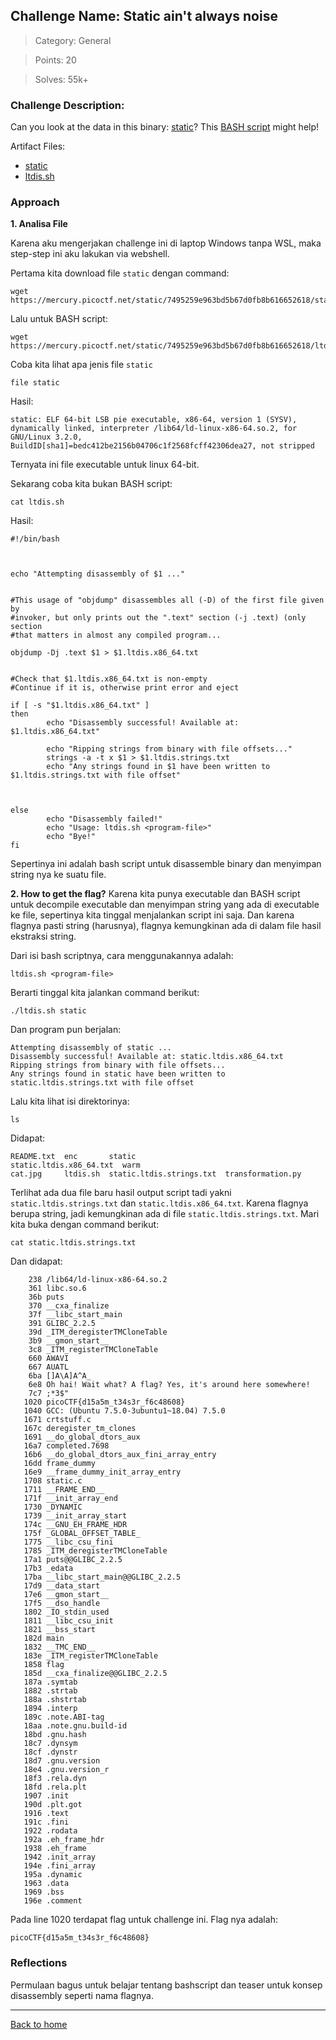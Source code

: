 ## Challenge Name: Static ain't always noise
>Category: General

>Points: 20

>Solves: 55k+

### Challenge Description: 

Can you look at the data in this binary: [static](https://mercury.picoctf.net/static/7495259e963bd5b67d0fb8b616652618/static)? This [BASH script](https://mercury.picoctf.net/static/7495259e963bd5b67d0fb8b616652618/ltdis.sh) might help!

Artifact Files:
* [static](https://mercury.picoctf.net/static/7495259e963bd5b67d0fb8b616652618/static)
* [ltdis.sh](https://mercury.picoctf.net/static/7495259e963bd5b67d0fb8b616652618/ltdis.sh)

### Approach

**1. Analisa File**

Karena aku mengerjakan challenge ini di laptop Windows tanpa WSL, maka step-step ini aku lakukan via webshell.

Pertama kita download file ```static``` dengan command:
```
wget https://mercury.picoctf.net/static/7495259e963bd5b67d0fb8b616652618/static
```
Lalu untuk BASH script:
```
wget https://mercury.picoctf.net/static/7495259e963bd5b67d0fb8b616652618/ltdis.sh
```
Coba kita lihat apa jenis file ```static```
```
file static
```
Hasil:
```
static: ELF 64-bit LSB pie executable, x86-64, version 1 (SYSV), dynamically linked, interpreter /lib64/ld-linux-x86-64.so.2, for GNU/Linux 3.2.0, BuildID[sha1]=bedc412be2156b04706c1f2568fcff42306dea27, not stripped
```
Ternyata ini file executable untuk linux 64-bit.

Sekarang coba kita bukan BASH script:
```
cat ltdis.sh
```
Hasil:
```
#!/bin/bash



echo "Attempting disassembly of $1 ..."


#This usage of "objdump" disassembles all (-D) of the first file given by 
#invoker, but only prints out the ".text" section (-j .text) (only section
#that matters in almost any compiled program...

objdump -Dj .text $1 > $1.ltdis.x86_64.txt


#Check that $1.ltdis.x86_64.txt is non-empty
#Continue if it is, otherwise print error and eject

if [ -s "$1.ltdis.x86_64.txt" ]
then
        echo "Disassembly successful! Available at: $1.ltdis.x86_64.txt"

        echo "Ripping strings from binary with file offsets..."
        strings -a -t x $1 > $1.ltdis.strings.txt
        echo "Any strings found in $1 have been written to $1.ltdis.strings.txt with file offset"



else
        echo "Disassembly failed!"
        echo "Usage: ltdis.sh <program-file>"
        echo "Bye!"
fi
```
Sepertinya ini adalah bash script untuk disassemble binary dan menyimpan string nya ke suatu file.

**2. How to get the flag?**
Karena kita punya executable dan BASH script untuk decompile executable dan menyimpan string yang ada di executable ke file, sepertinya kita tinggal menjalankan script ini saja. Dan karena flagnya pasti string (harusnya), flagnya kemungkinan ada di dalam file hasil ekstraksi string.

Dari isi bash scriptnya, cara menggunakannya adalah:
```
ltdis.sh <program-file>
```
Berarti tinggal kita jalankan command berikut:
```
./ltdis.sh static
```
Dan program pun berjalan:
```
Attempting disassembly of static ...
Disassembly successful! Available at: static.ltdis.x86_64.txt
Ripping strings from binary with file offsets...
Any strings found in static have been written to static.ltdis.strings.txt with file offset
```
Lalu kita lihat isi direktorinya:
```
ls
```
Didapat:
```
README.txt  enc       static                    static.ltdis.x86_64.txt  warm
cat.jpg     ltdis.sh  static.ltdis.strings.txt  transformation.py
```
Terlihat ada dua file baru hasil output script tadi yakni ```static.ltdis.strings.txt``` dan ```static.ltdis.x86_64.txt```. Karena flagnya berupa string, jadi kemungkinan ada di file ```static.ltdis.strings.txt```. Mari kita buka dengan command berikut:
```
cat static.ltdis.strings.txt
```
Dan didapat:
```
    238 /lib64/ld-linux-x86-64.so.2
    361 libc.so.6
    36b puts
    370 __cxa_finalize
    37f __libc_start_main
    391 GLIBC_2.2.5
    39d _ITM_deregisterTMCloneTable
    3b9 __gmon_start__
    3c8 _ITM_registerTMCloneTable
    660 AWAVI
    667 AUATL
    6ba []A\A]A^A_
    6e8 Oh hai! Wait what? A flag? Yes, it's around here somewhere!
    7c7 ;*3$"
   1020 picoCTF{d15a5m_t34s3r_f6c48608}
   1040 GCC: (Ubuntu 7.5.0-3ubuntu1~18.04) 7.5.0
   1671 crtstuff.c
   167c deregister_tm_clones
   1691 __do_global_dtors_aux
   16a7 completed.7698
   16b6 __do_global_dtors_aux_fini_array_entry
   16dd frame_dummy
   16e9 __frame_dummy_init_array_entry
   1708 static.c
   1711 __FRAME_END__
   171f __init_array_end
   1730 _DYNAMIC
   1739 __init_array_start
   174c __GNU_EH_FRAME_HDR
   175f _GLOBAL_OFFSET_TABLE_
   1775 __libc_csu_fini
   1785 _ITM_deregisterTMCloneTable
   17a1 puts@@GLIBC_2.2.5
   17b3 _edata
   17ba __libc_start_main@@GLIBC_2.2.5
   17d9 __data_start
   17e6 __gmon_start__
   17f5 __dso_handle
   1802 _IO_stdin_used
   1811 __libc_csu_init
   1821 __bss_start
   182d main
   1832 __TMC_END__
   183e _ITM_registerTMCloneTable
   1858 flag
   185d __cxa_finalize@@GLIBC_2.2.5
   187a .symtab
   1882 .strtab
   188a .shstrtab
   1894 .interp
   189c .note.ABI-tag
   18aa .note.gnu.build-id
   18bd .gnu.hash
   18c7 .dynsym
   18cf .dynstr
   18d7 .gnu.version
   18e4 .gnu.version_r
   18f3 .rela.dyn
   18fd .rela.plt
   1907 .init
   190d .plt.got
   1916 .text
   191c .fini
   1922 .rodata
   192a .eh_frame_hdr
   1938 .eh_frame
   1942 .init_array
   194e .fini_array
   195a .dynamic
   1963 .data
   1969 .bss
   196e .comment
```
Pada line 1020 terdapat flag untuk challenge ini. Flag nya adalah:
```
picoCTF{d15a5m_t34s3r_f6c48608}
```

### Reflections
Permulaan bagus untuk belajar tentang bashscript dan teaser untuk konsep disassembly seperti nama flagnya.
  

---
[Back to home](../Readme.md)
